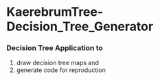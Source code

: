 # KaerebrumTree-Decision_Tree_Generator
### Decision Tree Application to 
1.  draw decision tree maps and 
2.  generate code for reproduction 



